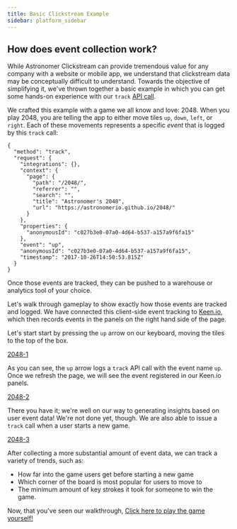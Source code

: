 ```yaml
---
title: Basic Clickstream Example
sidebar: platform_sidebar
---
```


## How does event collection work?

While Astronomer Clickstream can provide tremendous value for any company with a website or mobile app, we understand that clickstream data may be conceptually difficult to understand. Towards the objective of simplifying it, we've thrown together a basic example in which you can get some hands-on experience with our `track` [API call](../calls.html).

We crafted this example with a game we all know and love: 2048. When you play 2048, you are telling the app to either move tiles `up`, `down`, `left`, or `right`. Each of these movements represents a specific *event* that is logged by this `track` call:

```
{
  "method": "track",
  "request": {
    "integrations": {},
    "context": {
      "page": {
        "path": "/2048/",
        "referrer": "",
        "search": "",
        "title": "Astronomer's 2048",
        "url": "https://astronomerio.github.io/2048/"
      }
    },
    "properties": {
      "anonymousId": "c027b3e0-07a0-4d64-b537-a157a9f6fa15"
    },
    "event": "up",
    "anonymousId": "c027b3e0-07a0-4d64-b537-a157a9f6fa15",
    "timestamp": "2017-10-26T14:50:53.815Z"
  }
}
```

Once those events are tracked, they can be pushed to a warehouse or analytics tool of your choice.

Let's walk through gameplay to show exactly how those events are tracked and logged. We have connected this client-side event tracking to [Keen.io](/destinations/keenio.html), which then records events in the panels on the right hand side of the page. 

Let's start start by pressing the `up` arrow on our keyboard, moving the tiles to the top of the box.

[2048-1](../../../images/2048-1.gif)

As you can see, the `up` arrow logs a `track` API call with the event name `up`. Once we refresh the page, we will see the event registered in our Keen.io panels.

[2048-2](../../../images/2048-2.gif)

There you have it; we're well on our way to generating insights based on user event data! We're not done yet, though. We are also able to issue a `track` call when a user starts a new game.

[2048-3](../../../images/2048-3.gif)

After collecting a more substantial amount of event data, we can track a variety of trends, such as:
* How far into the game users get before starting a new game
* Which corner of the board is most popular for users to move to
* The minimum amount of key strokes it took for someone to win the game. 


Now, that you've seen our walkthrough, <a href="https://astronomerio.github.io/2048/" target="_blank">Click here to play the game yourself!</a>